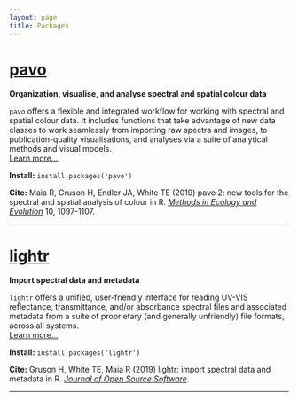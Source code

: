 ```yaml
---
layout: page
title: Packages
---
```


# [pavo](http://pavo.colrverse.com)  
**Organization, visualise, and analyse spectral and spatial colour data** 

`pavo` offers a flexible and integrated workflow for working with spectral and spatial colour data. It includes functions that take advantage of new data classes to work seamlessly from importing raw spectra and images, to publication-quality visualisations, and analyses via a suite of analytical methods and visual models.  
[Learn more...](http://pavo.colrverse.com)

**Install:** `install.packages('pavo')`

**Cite:** Maia R, Gruson H, Endler JA, White TE (2019) pavo 2: new tools for the spectral and spatial analysis of colour in R.  [_Methods in Ecology and Evolution_](http://dx.doi.org/10.1111/2041-210X.13174) 10, 1097-1107. 

---

# [lightr](http://lightr.colrverse.com) 
**Import spectral data and metadata**  

`lightr` offers a unified, user-friendly interface for reading UV-VIS reflectance, transmittance, and/or absorbance spectral files and associated metadata from a suite of proprietary (and generally unfriendly) file formats, across all systems.  
[Learn more...](http://lightr.colrverse.com)

**Install:** `install.packages('lightr')` 

**Cite:** Gruson H, White TE, Maia R (2019) lightr: import spectral data and metadata in R. [_Journal of Open Source Software_](https://doi.org/10.21105/joss.01857). 

---
